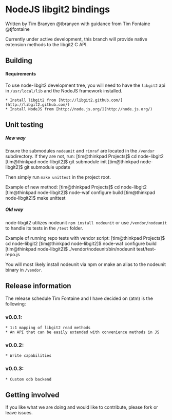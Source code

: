 NodeJS libgit2 bindings
=======================

Written by Tim Branyen @tbranyen 
with guidance from Tim Fontaine @tjfontaine

Currently under active development, this branch will provide native extension methods to the libgit2 C API.

Building
--------

#### Requirements ####
To use node-libgit2 development tree, you will need to have the `libgit2` api in `/usr/local/lib` and the NodeJS
framework installed.

    * Install libgit2 from [http://libgit2.github.com/](http://libgit2.github.com/) 
    * Install NodeJS from [http://node.js.org/](http://node.js.org/)

Unit testing
------------

##### New way #####
Ensure the submodules `nodeunit` and `rimraf` are located in the `/vendor` subdirectory.  If they are not, run:
    [tim@thinkpad Projects]$ cd node-libgit2
    [tim@thinkpad node-libgit2]$ git submodule init
    [tim@thinkpad node-libgit2]$ git submodule update 

Then simply run `make unittest` in the project root.

Example of new method:
    [tim@thinkpad Projects]$ cd node-libgit2
    [tim@thinkpad node-libgit2]$ node-waf configure build
    [tim@thinkpad node-libgit2]$ make unittest 

##### Old way #####
node-libgit2 utilizes nodeunit `npm install nodeunit` or use `/vendor/nodeunit` to handle its tests in the
`/test` folder.

Example of running repo tests with vendor script:
    [tim@thinkpad Projects]$ cd node-libgit2
    [tim@thinkpad node-libgit2]$ node-waf configure build
    [tim@thinkpad node-libgit2]$ ./vendor/nodeunit/bin/nodeunit test/test-repo.js 

You will most likely install nodeunit via npm or make an alias to the nodeunit binary in `/vendor`.

Release information
-------------------

The release schedule Tim Fontaine and I have decided on (atm) is the following:

### v0.0.1: ###
    * 1:1 mapping of libgit2 read methods
    * An API that can be easily extended with convenience methods in JS

### v0.0.2: ###
    * Write capabilities

### v0.0.3: ###
    * Custom odb backend

Getting involved
----------------

If you like what we are doing and would like to contribute, please fork or leave issues.
